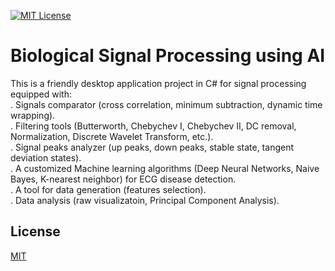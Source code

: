 
[![MIT License](https://img.shields.io/badge/License-MIT-green.svg)](https://choosealicense.com/licenses/mit/)


# Biological Signal Processing using AI

This is a friendly desktop application project in C# for signal processing equipped with:  
. Signals comparator (cross correlation, minimum subtraction, dynamic time wrapping).  
. Filtering tools (Butterworth, Chebychev I, Chebychev II, DC removal, Normalization, Discrete Wavelet Transform, etc.).  
. Signal peaks analyzer (up peaks, down peaks, stable state, tangent deviation states).  
. A customized Machine learning algorithms (Deep Neural Networks, Naive Bayes, K-nearest neighbor) for ECG disease detection.  
. A tool for data generation (features selection).  
. Data analysis (raw visualizatoin, Principal Component Analysis).
## License

[MIT](https://choosealicense.com/licenses/mit/)

